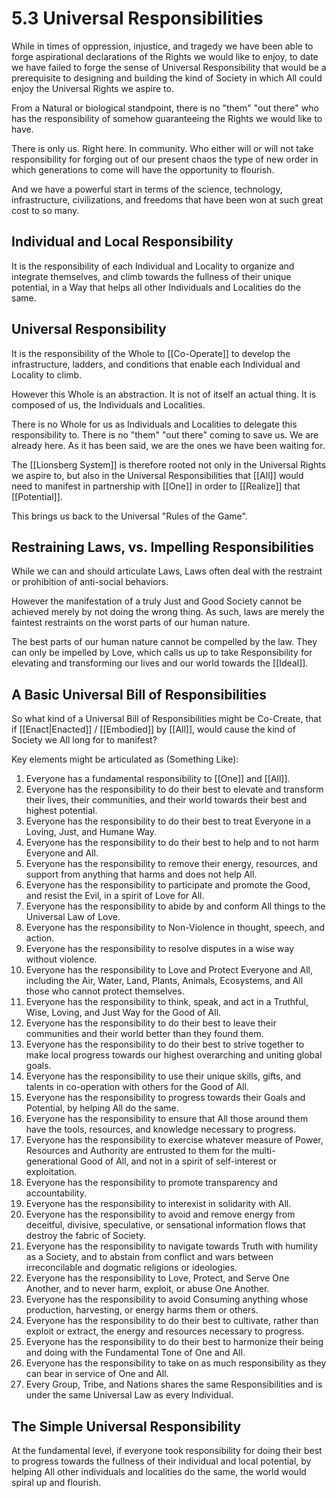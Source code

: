 # 5.3 Universal Responsibilities 
While in times of oppression, injustice, and tragedy we have been able to forge aspirational declarations of the Rights we would like to enjoy, to date we have failed to forge the sense of Universal Responsibility that would be a prerequisite to designing and building the kind of Society in which All could enjoy the Universal Rights we aspire to. 

From a Natural or biological standpoint, there is no "them" "out there" who has the responsibility of somehow guaranteeing the Rights we would like to have. 

There is only us. Right here. In community. Who either will or will not take responsibility for forging out of our present chaos the type of new order in which generations to come will have the opportunity to flourish. 

And we have a powerful start in terms of the science, technology, infrastructure, civilizations, and freedoms that have been won at such great cost to so many. 

## Individual and Local Responsibility
It is the responsibility of each Individual and Locality to organize and integrate themselves, and climb towards the fullness of their unique potential, in a Way that helps all other Individuals and Localities do the same.  

## Universal Responsibility
It is the responsibility of the Whole to [[Co-Operate]] to develop the infrastructure, ladders, and conditions that enable each Individual and Locality to climb. 

However this Whole is an abstraction. It is not of itself an actual thing. It is composed of us, the Individuals and Localities. 

There is no Whole for us as Individuals and Localities to delegate this responsibility to. There is no "them" "out there" coming to save us. We are already here. As it has been said, we are the ones we have been waiting for. 

The [[Lionsberg System]] is therefore rooted not only in the Universal Rights we aspire to, but also in the Universal Responsibilities that [[All]] would need to manifest in partnership with [[One]] in order to [[Realize]] that [[Potential]]. 

This brings us back to the Universal "Rules of the Game". 

## Restraining Laws, vs. Impelling Responsibilities 
While we can and should articulate Laws, Laws often deal with the restraint or prohibition of anti-social behaviors. 

However the manifestation of a truly Just and Good Society cannot be achieved merely by not doing the wrong thing. As such, laws are merely the faintest restraints on the worst parts of our human nature. 

The best parts of our human nature cannot be compelled by the law. They can only be impelled by Love, which calls us up to take Responsibility for elevating and transforming our lives and our world towards the [[Ideal]]. 

## A Basic Universal Bill of Responsibilities 
So what kind of a Universal Bill of Responsibilities might be Co-Create, that if [[Enact|Enacted]] / [[Embodied]] by [[All]], would cause the kind of Society we All long for to manifest? 

Key elements might be articulated as (Something Like): 

1. Everyone has a fundamental responsibility to [[One]] and [[All]]. 
2. Everyone has the responsibility to do their best to elevate and transform their lives, their communities, and their world towards their best and highest potential. 
3. Everyone has the responsibility to do their best to treat Everyone in a Loving, Just, and Humane Way. 
4. Everyone has the responsibility to do their best to help and to not harm Everyone and All. 
5. Everyone has the responsibility to remove their energy, resources, and support from anything that harms and does not help All. 
6. Everyone has the responsibility to participate and promote the Good, and resist the Evil, in a spirit of Love for All.  
7. Everyone has the responsibility to abide by and conform All things to the Universal Law of Love. 
8.  Everyone has the responsibility to Non-Violence in thought, speech, and action. 
9.  Everyone has the responsibility to resolve disputes in a wise way without violence. 
10. Everyone has the responsibility to Love and Protect Everyone and All, including the Air, Water, Land, Plants, Animals, Ecosystems, and All those who cannot protect themselves. 
11. Everyone has the responsibility to think, speak, and act in a Truthful, Wise, Loving, and Just Way for the Good of All. 
12. Everyone has the responsibility to do their best to leave their communities and their world better than they found them. 
13. Everyone has the responsibility to do their best to strive together to make local progress towards our highest overarching and uniting global goals. 
14. Everyone has the responsibility to use their unique skills, gifts, and talents in co-operation with others for the Good of All. 
15. Everyone has the responsibility to progress towards their Goals and Potential, by helping All do the same. 
16. Everyone has the responsibility to ensure that All those around them have the tools, resources, and knowledge necessary to progress. 
17. Everyone has the responsibility to exercise whatever measure of Power, Resources and Authority are entrusted to them for the multi-generational Good of All, and not in a spirit of self-interest or exploitation. 
18. Everyone has the responsibility to promote transparency and accountability. 
19. Everyone has the responsibility to interexist in solidarity with All. 
20. Everyone has the responsibility to avoid and remove energy from deceitful, divisive, speculative, or sensational information flows that destroy the fabric of Society. 
21. Everyone has the responsibility to navigate towards Truth with humility as a Society, and to abstain from conflict and wars between irreconcilable and dogmatic religions or ideologies. 
22. Everyone has the responsibility to Love, Protect, and Serve One Another, and to never harm, exploit, or abuse One Another. 
23. Everyone has the responsibility to avoid Consuming anything whose production, harvesting, or energy harms them or others. 
24. Everyone has the responsibility to do their best to cultivate, rather than exploit or extract, the energy and resources necessary to progress. 
25. Everyone has the responsibility to do their best to harmonize their being and doing with the Fundamental Tone of One and All. 
26. Everyone has the responsibility to take on as much responsibility as they can bear in service of One and All. 
27. Every Group, Tribe, and Nations shares the same Responsibilities and is under the same Universal Law as every Individual. 

## The Simple Universal Responsibility
At the fundamental level, if everyone took responsibility for doing their best to progress towards the fullness of their individual and local potential, by helping All other individuals and localities do the same, the world would spiral up and flourish. 